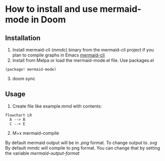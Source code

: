 # How to install and use mermaid-mode in Doom
## Installation
1. Install mermaid-cli (mmdc) binary from the mermaid-cli
project if you plan to compile graphs in Emacs [mermaid-cli](https://github.com/mermaid-js/mermaid-cli)
2. Install from Melpa or load the mermaid-mode.el file. Use packages.el
```elisp
(package! mermaid-mode)
```
3. doom sync
## Usage
1. Create file like example.mmd with contents:
```mermaid
flowchart LR
  A --> B
  C --> E
```
2. M+x mermaid-compile

By default mermaid output will be in *.png* format. To change output to *.svg*
By default mmdc will compile to png format. You can change that by setting the variable *mermaid-output-format*
